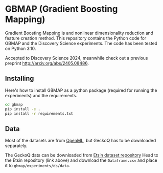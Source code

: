 # GBMAP (Gradient Boosting Mapping)
Gradient Boosting Mapping is and nonlinear dimensionality reduction and feature creation method. This repository contains the Python code for GBMAP and the Discovery Science experiments. The code has been tested on Python 3.10.

Accepted to Discovery Science 2024, meanwhile check out a previous preprint http://arxiv.org/abs/2405.08486.

## Installing

Here's how to install GBMAP as a python package (required for running the experiments) and the requirements.
```bash
cd gbmap
pip install -e .
pip install -r requirements.txt
```

## Data
Most of the datasets are from [OpenML](https://www.openml.org/), but GeckoQ has to be downloaded separately.

The GeckoQ data can be downloaded from [Etsin dataset repository](https://doi.org/10.23729/022475cc-e527-41a9-bbc0-0113923cf04c)
Head to the Etsin repository (link above) and download the `Dataframe.csv` and place it to `gbmap/experiments/ds/data`.
